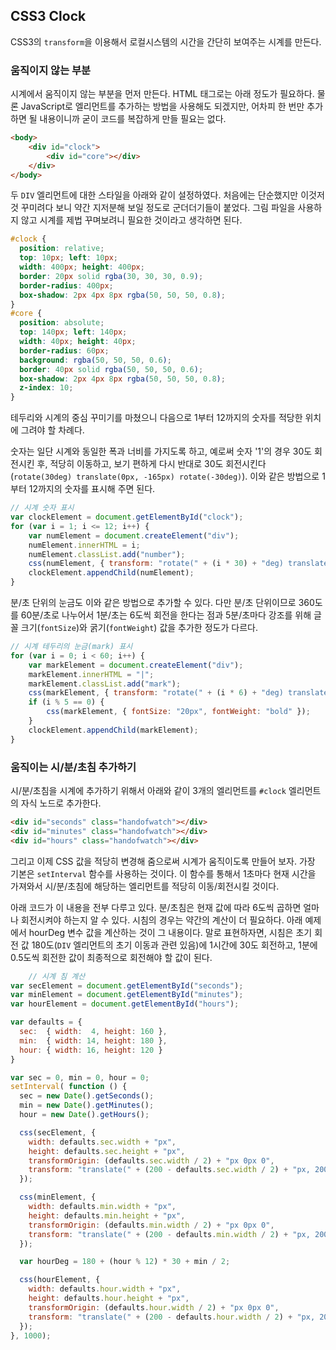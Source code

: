 CSS3 Clock
----------

CSS3의 `transform`을 이용해서 로컬시스템의 시간을 간단히 보여주는 시계를 만든다.

### 움직이지 않는 부분 ###

시계에서 움직이지 않는 부분을 먼저 만든다.
HTML 태그로는 아래 정도가 필요하다.
물론 JavaScript로 엘리먼트를 추가하는 방법을 사용해도 되겠지만, 어차피 한 번만 추가하면 될 내용이니까 굳이 코드를 복잡하게 만들 필요는 없다.

```html
<body>
    <div id="clock">
        <div id="core"></div>
    </div>
</body>
```

두 `DIV` 엘리먼트에 대한 스타일을 아래와 같이 설정하였다.
처음에는 단순했지만 이것저것 꾸미려다 보니 약간 지저분해 보일 정도로 군더더기들이 붙었다.
그림 파일을 사용하지 않고 시계를 제법 꾸며보려니 필요한 것이라고 생각하면 된다.

```css
#clock {
  position: relative;
  top: 10px; left: 10px;
  width: 400px; height: 400px;
  border: 20px solid rgba(30, 30, 30, 0.9);
  border-radius: 400px;
  box-shadow: 2px 4px 8px rgba(50, 50, 50, 0.8);
}
#core {
  position: absolute;
  top: 140px; left: 140px;
  width: 40px; height: 40px;
  border-radius: 60px;
  background: rgba(50, 50, 50, 0.6);
  border: 40px solid rgba(50, 50, 50, 0.6);
  box-shadow: 2px 4px 8px rgba(50, 50, 50, 0.8);
  z-index: 10;
}
```

테두리와 시계의 중심 꾸미기를 마쳤으니 다음으로 1부터 12까지의 숫자를 적당한 위치에 그려야 할 차례다.

숫자는 일단 시계와 동일한 폭과 너비를 가지도록 하고, 예로써 숫자 '1'의 경우 30도 회전시킨 후, 적당히 이동하고, 보기 편하게 다시 반대로 30도 회전시킨다(`rotate(30deg) translate(0px, -165px) rotate(-30deg)`).
이와 같은 방법으로 1부터 12까지의 숫자를 표시해 주면 된다.

```javascript
// 시계 숫자 표시
var clockElement = document.getElementById("clock");
for (var i = 1; i <= 12; i++) {
    var numElement = document.createElement("div");
    numElement.innerHTML = i;
    numElement.classList.add("number");
    css(numElement, { transform: "rotate(" + (i * 30) + "deg) translate(0px, -165px) rotate(-" + (i * 30) + "deg)" });
    clockElement.appendChild(numElement);
}
```

분/초 단위의 눈금도 이와 같은 방법으로 추가할 수 있다.
다만 분/초 단위이므로 360도를 60분/초로 나누어서 1분/초는 6도씩 회전을 한다는 점과 5분/초마다 강조를 위해 글꼴 크기(`fontSize`)와 굵기(`fontWeight`) 값을 추가한 정도가 다르다.

```javascript
// 시계 테두리의 눈금(mark) 표시
for (var i = 0; i < 60; i++) {
    var markElement = document.createElement("div");
    markElement.innerHTML = "|";
    markElement.classList.add("mark");
    css(markElement, { transform: "rotate(" + (i * 6) + "deg) translate(0px, -196px)" });
    if (i % 5 == 0) {
        css(markElement, { fontSize: "20px", fontWeight: "bold" });
    }
    clockElement.appendChild(markElement);
}
```

### 움직이는 시/분/초침 추가하기 ###

시/분/초침을 시계에 추가하기 위해서 아래와 같이 3개의 엘리먼트를 `#clock` 엘리먼트의 자식 노드로 추가한다.

```html
<div id="seconds" class="handofwatch"></div>
<div id="minutes" class="handofwatch"></div>
<div id="hours" class="handofwatch"></div>
```

그리고 이제 CSS 값을 적당히 변경해 줌으로써 시계가 움직이도록 만들어 보자.
가장 기본은 `setInterval` 함수를 사용하는 것이다.
이 함수를 통해서 1초마다 현재 시간을 가져와서 시/분/초침에 해당하는 엘리먼트를 적당히 이동/회전시킬 것이다.

아래 코드가 이 내용을 전부 다루고 있다.
분/초침은 현재 값에 따라 6도씩 곱하면 얼마나 회전시켜야 하는지 알 수 있다.
시침의 경우는 약간의 계산이 더 필요하다.
아래 예제에서 hourDeg 변수 값을 계산하는 것이 그 내용이다.
말로 표현하자면, 시침은 초기 회전 값 180도(`DIV` 엘리먼트의 초기 이동과 관련 있음)에 1시간에 30도 회전하고, 1분에 0.5도씩 회전한 값이 최종적으로 회전해야 할 값이 된다.

```javascript
    // 시계 침 계산
var secElement = document.getElementById("seconds");
var minElement = document.getElementById("minutes");
var hourElement = document.getElementById("hours");

var defaults = {
  sec:  { width:  4, height: 160 },
  min:  { width: 14, height: 180 },
  hour: { width: 16, height: 120 }
}

var sec = 0, min = 0, hour = 0;
setInterval( function () {
  sec = new Date().getSeconds();
  min = new Date().getMinutes();
  hour = new Date().getHours();

  css(secElement, {
    width: defaults.sec.width + "px",
    height: defaults.sec.height + "px",
    transformOrigin: (defaults.sec.width / 2) + "px 0px 0",
    transform: "translate(" + (200 - defaults.sec.width / 2) + "px, 200px) rotate(" + (180 + sec * 6) + "deg)" 
  });

  css(minElement, {
    width: defaults.min.width + "px",
    height: defaults.min.height + "px",
    transformOrigin: (defaults.min.width / 2) + "px 0px 0",
    transform: "translate(" + (200 - defaults.min.width / 2) + "px, 200px) rotate(" + (180 + min * 6) + "deg)" 
  });

  var hourDeg = 180 + (hour % 12) * 30 + min / 2;

  css(hourElement, {
    width: defaults.hour.width + "px",
    height: defaults.hour.height + "px",
    transformOrigin: (defaults.hour.width / 2) + "px 0px 0",
    transform: "translate(" + (200 - defaults.hour.width / 2) + "px, 200px) rotate(" + hourDeg + "deg)" 
  });
}, 1000);
```
